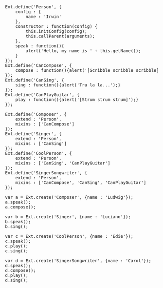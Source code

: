 <pre class="runnable">
Ext.define('Person', {
    config : {
        name : 'Irwin'
    },
    constructor : function(config) {
        this.initConfig(config);
        this.callParent(arguments);
    },
    speak : function(){
        alert('Hello, my name is ' + this.getName());
    }
});
Ext.define('CanCompose', {
    compose : function(){alert('[Scribble scribble scribble]');}
});
Ext.define('CanSing', {
    sing : function(){alert('Tra la la...');}
});
Ext.define('CanPlayGuitar', {
    play : function(){alert('[Strum strum strum]');}
});

Ext.define('Composer', {
    extend : 'Person',
    mixins : ['CanCompose']
});
Ext.define('Singer', {
    extend : 'Person',
    mixins : ['CanSing']
});
Ext.define('CoolPerson', {
    extend : 'Person',
    mixins : ['CanSing', 'CanPlayGuitar']
});
Ext.define('SingerSongwriter', {
    extend : 'Person',
    mixins : ['CanCompose', 'CanSing', 'CanPlayGuitar']
});

var a = Ext.create('Composer', {name : 'Ludwig'});
a.speak();
a.compose();

var b = Ext.create('Singer', {name : 'Luciano'});
b.speak();
b.sing();

var c = Ext.create('CoolPerson', {name : 'Edie'});
c.speak();
c.play();
c.sing();

var d = Ext.create('SingerSongwriter', {name : 'Carol'});
d.speak();
d.compose();
d.play();
d.sing();</pre>